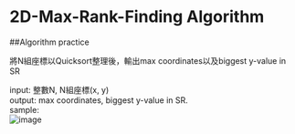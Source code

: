 2D-Max-Rank-Finding Algorithm
=
##Algorithm practice

將N組座標以Quicksort整理後，輸出max coordinates以及biggest y-value in SR <br> 

input: 整數N, N組座標(x, y) <br> 
output: max coordinates, biggest y-value in SR. <br> 
sample: <br> 
![image](https://user-images.githubusercontent.com/60060490/159057636-1044eff2-86a9-4a67-bb8b-a8f46f2f09b8.png)
